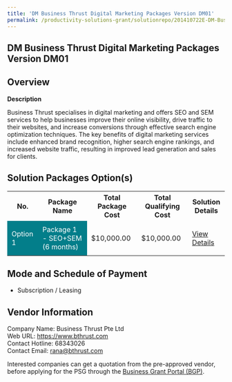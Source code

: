 ```yaml
---
title: 'DM Business Thrust Digital Marketing Packages Version DM01'
permalink: /productivity-solutions-grant/solutionrepo/201410722E-DM-Busnss-Thrust-Dgtl-Mrktng-PKG-v-DM01-G
---
```


## DM Business Thrust Digital Marketing Packages Version DM01

## Overview

**Description**

Business Thrust specialises in digital marketing and offers SEO and SEM services to help businesses improve their online visibility, drive traffic to their websites, and increase conversions through effective search engine optimization techniques. The key benefits of digital marketing services include enhanced brand recognition, higher search engine rankings, and increased website traffic, resulting in improved lead generation and sales for clients.

## Solution Packages Option(s)

<table>
<tr>
<th><b>No.</b></th>
<th><b>Package Name</b></th>
<th><b>Total Package Cost</b></th>
<th><b>Total Qualifying Cost</b></th>
<th><b>Solution Details</b></th>
</tr>
<tr>
<td style='padding: 10px; background-color: #037E8A; color: #FFFFFF;'>Option 1</td>
<td style='padding: 10px; background-color: #037E8A; color: #FFFFFF;'>Package 1 - SEO+SEM (6 months)</td>
<td style='padding: 10px;'>$10,000.00</td>
<td style='padding: 10px;'>$10,000.00</td>
<td style='padding: 10px;'><a href='https://www.gobusiness.gov.sg/images/psg/Business_Thrust_DMBusinessThrust_Desensitised_Annex3_Part1.pdf' target='_blank'>View Details</a></td>
</tr>
</table>

## Mode and Schedule of Payment

 - Subscription / Leasing

## Vendor Information

 Company Name: Business Thrust Pte Ltd<br>Web URL: https://www.bthrust.com <br>Contact Hotline: 68343026 <br>Contact Email: rana@bthrust.com <br>

Interested companies can get a quotation from the pre-approved vendor, before applying for the PSG through the <a href='https://www.businessgrants.gov.sg/' target='_blank' rel='noopener'>Business Grant Portal (BGP)</a>.

<script src="/jquery/resize-tables.js"></script>
